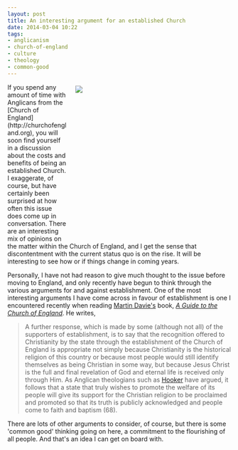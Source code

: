 ```yaml
---
layout: post
title: An interesting argument for an established Church
date: 2014-03-04 10:22
tags:
- anglicanism
- church-of-england
- culture
- theology
- common-good
---
```

<div style="float: right; margin: 5px 1px 0px 20px; width: 350px; height: 350px;"><a href="http://instagram.com/p/hve_qRrUVC/#"><img src="https://dl.dropboxusercontent.com/u/3897986/Jake%20Blog%20Images/stnicholas_beverley.jpg"></a></div>
If you spend any amount of time with Anglicans from the [Church of England](http://churchofengland.org), you will soon find yourself in a discussion about the costs and benefits of being an established Church. I exaggerate, of course, but have certainly been surprised at how often this issue does come up in conversation. There are an interesting mix of opinions on the matter within the Church of England, and I get the sense that discontentment with the current status quo is on the rise. It will be interesting to see how or if things change in coming years.

Personally, I have not had reason to give much thought to the issue before moving to England, and only recently have begun to think through the various arguments for and against establishment. One of the most interesting arguments I have come across in favour of establishment is one I encountered recently when reading [Martin Davie's](http://mbarrattdavie.wordpress.com/2014/01/07/reflections-of-an-anglican-theologian-2/) book, *[A Guide to the Church of England](http://www.amazon.co.uk/gp/product/1906286132/ref=as_li_qf_sp_asin_il_tl?ie=UTF8&camp=1634&creative=6738&creativeASIN=1906286132&linkCode=as2&tag=jakebeldercom-21)*. He writes,

<blockquote>
A further response, which is made by some (although not all) of the supporters of establishment, is to say that the recognition offered to Christianity by the state through the establishment of the Church of England is appropriate not simply because Christianity is the historical religion of this country or because most people would still identify themselves as being Christian in some way, but because Jesus Christ is the full and final revelation of God and eternal life is received only through Him. As Anglican theologians such as <a href="http://en.wikipedia.org/wiki/Richard_Hooker">Hooker</a> have argued, it follows that a state that truly wishes to promote the welfare of its people will give its support for the Christian religion to be proclaimed and promoted so that its truth is publicly acknowledged and people come to faith and baptism (68).
</blockquote>

There are lots of other arguments to consider, of course, but there is some 'common good' thinking going on here, a commitment to the flourishing of all people. And that's an idea I can get on board with.
